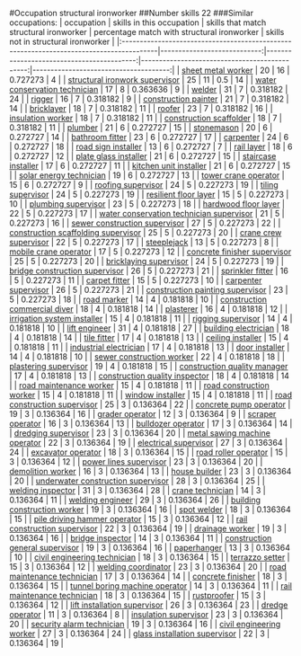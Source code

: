 #Occupation structural ironworker
##Number skills 22
###Similar occupations:
| occupation                                                                              |   skills in this occupation |   skills that match structural ironworker |   percentage match with structural ironworker |   skills not in structural ironworker |
|:----------------------------------------------------------------------------------------|----------------------------:|------------------------------------------:|----------------------------------------------:|--------------------------------------:|
| [sheet metal worker](sheet_metal_worker.md)                                             |                          20 |                                        16 |                                      0.727273 |                                     4 |
| [structural ironwork supervisor](structural_ironwork_supervisor.md)                     |                          25 |                                        11 |                                      0.5      |                                    14 |
| [water conservation technician](water_conservation_technician.md)                       |                          17 |                                         8 |                                      0.363636 |                                     9 |
| [welder](welder.md)                                                                     |                          31 |                                         7 |                                      0.318182 |                                    24 |
| [rigger](rigger.md)                                                                     |                          16 |                                         7 |                                      0.318182 |                                     9 |
| [construction painter](construction_painter.md)                                         |                          21 |                                         7 |                                      0.318182 |                                    14 |
| [bricklayer](bricklayer.md)                                                             |                          18 |                                         7 |                                      0.318182 |                                    11 |
| [roofer](roofer.md)                                                                     |                          23 |                                         7 |                                      0.318182 |                                    16 |
| [insulation worker](insulation_worker.md)                                               |                          18 |                                         7 |                                      0.318182 |                                    11 |
| [construction scaffolder](construction_scaffolder.md)                                   |                          18 |                                         7 |                                      0.318182 |                                    11 |
| [plumber](plumber.md)                                                                   |                          21 |                                         6 |                                      0.272727 |                                    15 |
| [stonemason](stonemason.md)                                                             |                          20 |                                         6 |                                      0.272727 |                                    14 |
| [bathroom fitter](bathroom_fitter.md)                                                   |                          23 |                                         6 |                                      0.272727 |                                    17 |
| [carpenter](carpenter.md)                                                               |                          24 |                                         6 |                                      0.272727 |                                    18 |
| [road sign installer](road_sign_installer.md)                                           |                          13 |                                         6 |                                      0.272727 |                                     7 |
| [rail layer](rail_layer.md)                                                             |                          18 |                                         6 |                                      0.272727 |                                    12 |
| [plate glass installer](plate_glass_installer.md)                                       |                          21 |                                         6 |                                      0.272727 |                                    15 |
| [staircase installer](staircase_installer.md)                                           |                          17 |                                         6 |                                      0.272727 |                                    11 |
| [kitchen unit installer](kitchen_unit_installer.md)                                     |                          21 |                                         6 |                                      0.272727 |                                    15 |
| [solar energy technician](solar_energy_technician.md)                                   |                          19 |                                         6 |                                      0.272727 |                                    13 |
| [tower crane operator](tower_crane_operator.md)                                         |                          15 |                                         6 |                                      0.272727 |                                     9 |
| [roofing supervisor](roofing_supervisor.md)                                             |                          24 |                                         5 |                                      0.227273 |                                    19 |
| [tiling supervisor](tiling_supervisor.md)                                               |                          24 |                                         5 |                                      0.227273 |                                    19 |
| [resilient floor layer](resilient_floor_layer.md)                                       |                          15 |                                         5 |                                      0.227273 |                                    10 |
| [plumbing supervisor](plumbing_supervisor.md)                                           |                          23 |                                         5 |                                      0.227273 |                                    18 |
| [hardwood floor layer](hardwood_floor_layer.md)                                         |                          22 |                                         5 |                                      0.227273 |                                    17 |
| [water conservation technician supervisor](water_conservation_technician_supervisor.md) |                          21 |                                         5 |                                      0.227273 |                                    16 |
| [sewer construction supervisor](sewer_construction_supervisor.md)                       |                          27 |                                         5 |                                      0.227273 |                                    22 |
| [construction scaffolding supervisor](construction_scaffolding_supervisor.md)           |                          25 |                                         5 |                                      0.227273 |                                    20 |
| [crane crew supervisor](crane_crew_supervisor.md)                                       |                          22 |                                         5 |                                      0.227273 |                                    17 |
| [steeplejack](steeplejack.md)                                                           |                          13 |                                         5 |                                      0.227273 |                                     8 |
| [mobile crane operator](mobile_crane_operator.md)                                       |                          17 |                                         5 |                                      0.227273 |                                    12 |
| [concrete finisher supervisor](concrete_finisher_supervisor.md)                         |                          25 |                                         5 |                                      0.227273 |                                    20 |
| [bricklaying supervisor](bricklaying_supervisor.md)                                     |                          24 |                                         5 |                                      0.227273 |                                    19 |
| [bridge construction supervisor](bridge_construction_supervisor.md)                     |                          26 |                                         5 |                                      0.227273 |                                    21 |
| [sprinkler fitter](sprinkler_fitter.md)                                                 |                          16 |                                         5 |                                      0.227273 |                                    11 |
| [carpet fitter](carpet_fitter.md)                                                       |                          15 |                                         5 |                                      0.227273 |                                    10 |
| [carpenter supervisor](carpenter_supervisor.md)                                         |                          26 |                                         5 |                                      0.227273 |                                    21 |
| [construction painting supervisor](construction_painting_supervisor.md)                 |                          23 |                                         5 |                                      0.227273 |                                    18 |
| [road marker](road_marker.md)                                                           |                          14 |                                         4 |                                      0.181818 |                                    10 |
| [construction commercial diver](construction_commercial_diver.md)                       |                          18 |                                         4 |                                      0.181818 |                                    14 |
| [plasterer](plasterer.md)                                                               |                          16 |                                         4 |                                      0.181818 |                                    12 |
| [irrigation system installer](irrigation_system_installer.md)                           |                          15 |                                         4 |                                      0.181818 |                                    11 |
| [rigging supervisor](rigging_supervisor.md)                                             |                          14 |                                         4 |                                      0.181818 |                                    10 |
| [lift engineer](lift_engineer.md)                                                       |                          31 |                                         4 |                                      0.181818 |                                    27 |
| [building electrician](building_electrician.md)                                         |                          18 |                                         4 |                                      0.181818 |                                    14 |
| [tile fitter](tile_fitter.md)                                                           |                          17 |                                         4 |                                      0.181818 |                                    13 |
| [ceiling installer](ceiling_installer.md)                                               |                          15 |                                         4 |                                      0.181818 |                                    11 |
| [industrial electrician](industrial_electrician.md)                                     |                          17 |                                         4 |                                      0.181818 |                                    13 |
| [door installer](door_installer.md)                                                     |                          14 |                                         4 |                                      0.181818 |                                    10 |
| [sewer construction worker](sewer_construction_worker.md)                               |                          22 |                                         4 |                                      0.181818 |                                    18 |
| [plastering supervisor](plastering_supervisor.md)                                       |                          19 |                                         4 |                                      0.181818 |                                    15 |
| [construction quality manager](construction_quality_manager.md)                         |                          17 |                                         4 |                                      0.181818 |                                    13 |
| [construction quality inspector](construction_quality_inspector.md)                     |                          18 |                                         4 |                                      0.181818 |                                    14 |
| [road maintenance worker](road_maintenance_worker.md)                                   |                          15 |                                         4 |                                      0.181818 |                                    11 |
| [road construction worker](road_construction_worker.md)                                 |                          15 |                                         4 |                                      0.181818 |                                    11 |
| [window installer](window_installer.md)                                                 |                          15 |                                         4 |                                      0.181818 |                                    11 |
| [road construction supervisor](road_construction_supervisor.md)                         |                          25 |                                         3 |                                      0.136364 |                                    22 |
| [concrete pump operator](concrete_pump_operator.md)                                     |                          19 |                                         3 |                                      0.136364 |                                    16 |
| [grader operator](grader_operator.md)                                                   |                          12 |                                         3 |                                      0.136364 |                                     9 |
| [scraper operator](scraper_operator.md)                                                 |                          16 |                                         3 |                                      0.136364 |                                    13 |
| [bulldozer operator](bulldozer_operator.md)                                             |                          17 |                                         3 |                                      0.136364 |                                    14 |
| [dredging supervisor](dredging_supervisor.md)                                           |                          23 |                                         3 |                                      0.136364 |                                    20 |
| [metal sawing machine operator](metal_sawing_machine_operator.md)                       |                          22 |                                         3 |                                      0.136364 |                                    19 |
| [electrical supervisor](electrical_supervisor.md)                                       |                          27 |                                         3 |                                      0.136364 |                                    24 |
| [excavator operator](excavator_operator.md)                                             |                          18 |                                         3 |                                      0.136364 |                                    15 |
| [road roller operator](road_roller_operator.md)                                         |                          15 |                                         3 |                                      0.136364 |                                    12 |
| [power lines supervisor](power_lines_supervisor.md)                                     |                          23 |                                         3 |                                      0.136364 |                                    20 |
| [demolition worker](demolition_worker.md)                                               |                          16 |                                         3 |                                      0.136364 |                                    13 |
| [house builder](house_builder.md)                                                       |                          23 |                                         3 |                                      0.136364 |                                    20 |
| [underwater construction supervisor](underwater_construction_supervisor.md)             |                          28 |                                         3 |                                      0.136364 |                                    25 |
| [welding inspector](welding_inspector.md)                                               |                          31 |                                         3 |                                      0.136364 |                                    28 |
| [crane technician](crane_technician.md)                                                 |                          14 |                                         3 |                                      0.136364 |                                    11 |
| [welding engineer](welding_engineer.md)                                                 |                          29 |                                         3 |                                      0.136364 |                                    26 |
| [building construction worker](building_construction_worker.md)                         |                          19 |                                         3 |                                      0.136364 |                                    16 |
| [spot welder](spot_welder.md)                                                           |                          18 |                                         3 |                                      0.136364 |                                    15 |
| [pile driving hammer operator](pile_driving_hammer_operator.md)                         |                          15 |                                         3 |                                      0.136364 |                                    12 |
| [rail construction supervisor](rail_construction_supervisor.md)                         |                          22 |                                         3 |                                      0.136364 |                                    19 |
| [drainage worker](drainage_worker.md)                                                   |                          19 |                                         3 |                                      0.136364 |                                    16 |
| [bridge inspector](bridge_inspector.md)                                                 |                          14 |                                         3 |                                      0.136364 |                                    11 |
| [construction general supervisor](construction_general_supervisor.md)                   |                          19 |                                         3 |                                      0.136364 |                                    16 |
| [paperhanger](paperhanger.md)                                                           |                          13 |                                         3 |                                      0.136364 |                                    10 |
| [civil engineering technician](civil_engineering_technician.md)                         |                          18 |                                         3 |                                      0.136364 |                                    15 |
| [terrazzo setter](terrazzo_setter.md)                                                   |                          15 |                                         3 |                                      0.136364 |                                    12 |
| [welding coordinator](welding_coordinator.md)                                           |                          23 |                                         3 |                                      0.136364 |                                    20 |
| [road maintenance technician](road_maintenance_technician.md)                           |                          17 |                                         3 |                                      0.136364 |                                    14 |
| [concrete finisher](concrete_finisher.md)                                               |                          18 |                                         3 |                                      0.136364 |                                    15 |
| [tunnel boring machine operator](tunnel_boring_machine_operator.md)                     |                          14 |                                         3 |                                      0.136364 |                                    11 |
| [rail maintenance technician](rail_maintenance_technician.md)                           |                          18 |                                         3 |                                      0.136364 |                                    15 |
| [rustproofer](rustproofer.md)                                                           |                          15 |                                         3 |                                      0.136364 |                                    12 |
| [lift installation supervisor](lift_installation_supervisor.md)                         |                          26 |                                         3 |                                      0.136364 |                                    23 |
| [dredge operator](dredge_operator.md)                                                   |                          11 |                                         3 |                                      0.136364 |                                     8 |
| [insulation supervisor](insulation_supervisor.md)                                       |                          23 |                                         3 |                                      0.136364 |                                    20 |
| [security alarm technician](security_alarm_technician.md)                               |                          19 |                                         3 |                                      0.136364 |                                    16 |
| [civil engineering worker](civil_engineering_worker.md)                                 |                          27 |                                         3 |                                      0.136364 |                                    24 |
| [glass installation supervisor](glass_installation_supervisor.md)                       |                          22 |                                         3 |                                      0.136364 |                                    19 |
